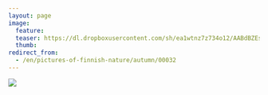 ```yaml
---
layout: page
image:
  feature:
  teaser: https://dl.dropboxusercontent.com/sh/ea1wtnz7z734o12/AABdBZEsOBOuUd-0jxU0AAOca/luontokuvat/syksy/DSC14447-245px.jpg
  thumb:
redirect_from:
  - /en/pictures-of-finnish-nature/autumn/00032
---
```


[![](https://dl.dropboxusercontent.com/sh/ea1wtnz7z734o12/AADlufA-B71ymIgQmYtgU2M0a/luontokuvat/syksy/DSC14447-800px.jpg)](https://dl.dropboxusercontent.com/sh/ea1wtnz7z734o12/AAA-adG_zOqvryAH20nzS8rqa/luontokuvat/syksy/DSC14447.jpg)
